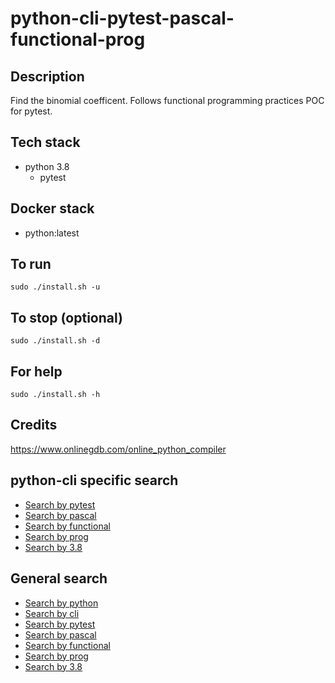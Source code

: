 # python-cli-pytest-pascal-functional-prog

## Description
Find the binomial coefficent.
Follows functional programming practices
POC for pytest.

## Tech stack
- python 3.8
  - pytest

## Docker stack
- python:latest

## To run
`sudo ./install.sh -u`

## To stop (optional)
`sudo ./install.sh -d`

## For help
`sudo ./install.sh -h`

## Credits
https://www.onlinegdb.com/online_python_compiler

## python-cli specific search
- [Search by pytest](https://github.com/bearddan2000?tab=repositories&q=python-cli-pytest&type=&language=&sort=)
- [Search by pascal](https://github.com/bearddan2000?tab=repositories&q=python-cli-pascal&type=&language=&sort=)
- [Search by functional](https://github.com/bearddan2000?tab=repositories&q=python-cli-functional&type=&language=&sort=)
- [Search by prog](https://github.com/bearddan2000?tab=repositories&q=python-cli-prog&type=&language=&sort=)
- [Search by 3.8](https://github.com/bearddan2000?tab=repositories&q=python-cli-3.8&type=&language=&sort=)

## General search
- [Search by python](https://github.com/bearddan2000?tab=repositories&q=python&type=&language=&sort=)
- [Search by cli](https://github.com/bearddan2000?tab=repositories&q=cli&type=&language=&sort=)
- [Search by pytest](https://github.com/bearddan2000?tab=repositories&q=pytest&type=&language=&sort=)
- [Search by pascal](https://github.com/bearddan2000?tab=repositories&q=pascal&type=&language=&sort=)
- [Search by functional](https://github.com/bearddan2000?tab=repositories&q=functional&type=&language=&sort=)
- [Search by prog](https://github.com/bearddan2000?tab=repositories&q=prog&type=&language=&sort=)
- [Search by 3.8](https://github.com/bearddan2000?tab=repositories&q=3.8&type=&language=&sort=)
